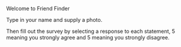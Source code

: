 Welcome to Friend Finder

Type in your name and supply a photo.

Then fill out the survey by selecting a response to each statement, 5 meaning you strongly agree and 5 meaning you strongly disagree.
